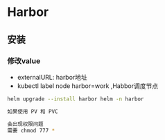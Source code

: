 # Harbor
## 安装
### 修改value
- externalURL: harbor地址
- kubectl label node harbor=work ,Habbor调度节点
```bash
helm upgrade --install harbor helm -n harbor
```

```bash
如果使用 PV 和 PVC

会出现权限问题
需要 chmod 777 *
```